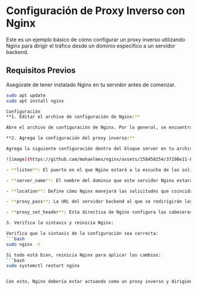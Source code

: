 # Configuración de Proxy Inverso con Nginx

Este es un ejemplo básico de cómo configurar un proxy inverso utilizando Nginx para dirigir el tráfico desde un dominio específico a un servidor backend.

## Requisitos Previos

Asegúrate de tener instalado Nginx en tu servidor antes de comenzar.

```bash
sudo apt update
sudo apt install nginx

Configuración
**1. Editar el archivo de configuración de Nginx:**

Abre el archivo de configuración de Nginx. Por lo general, se encuentra en /etc/nginx/nginx.conf o en /etc/nginx/sites-available/default.

**2. Agrega la configuración del proxy inverso:**

Agrega la siguiente configuración dentro del bloque server en tu archivo de configuración:

![image](https://github.com/mohaelmes/nginx/assets/158450254/37198e11-81ea-4e24-85d3-53ed82734019)

- **listen**: El puerto en el que Nginx estará a la escucha de las solicitudes entrantes. En este contexto, se utiliza el puerto 80 para el tráfico HTTP estándar. Puedes cambiar este puerto según tus necesidades o requerimientos de configuración.

- **server_name**: El nombre del dominio que este servidor Nginx estará manejando. Esto le indica a Nginx qué solicitudes de dominio debe manejar. Por ejemplo, si deseas dirigir el tráfico desde el dominio "example.com", establecerías `server_name example.com;`.

- **location**: Define cómo Nginx manejará las solicitudes que coincidan con la ubicación especificada en la URL. En este caso, se utiliza para especificar que todas las solicitudes bajo la raíz (`/`) serán redirigidas al servidor backend definido en `proxy_pass`.

- **proxy_pass**: La URL del servidor backend al que se redirigirán las solicitudes. En la configuración del proxy inverso, esta es la dirección del servidor al que deseas enviar las solicitudes recibidas por Nginx para su procesamiento adicional.

- **proxy_set_header**: Esta directiva de Nginx configura las cabeceras que se enviarán al servidor backend. Esto es importante para mantener la información correcta de la solicitud original, como la dirección IP del cliente (`X-Real-IP`), la dirección IP del proxy (`X-Forwarded-For`), entre otras.

3. Verifica la sintaxis y reinicia Nginx:

Verifica que la sintaxis de la configuración sea correcta:
```bash
sudo nginx -t

Si todo está bien, reinicia Nginx para aplicar los cambios:
```bash
sudo systemctl restart nginx


Con esto, Nginx debería estar actuando como un proxy inverso y dirigiendo todas las solicitudes entrantes desde example.com al servidor backend que se ejecuta en http://localhost:8000.
